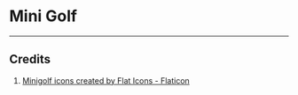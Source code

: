 # Mini Golf


---
## Credits
1. <a href="https://www.flaticon.com/free-icons/minigolf" title="minigolf icons">Minigolf icons created by Flat Icons -
Flaticon</a>